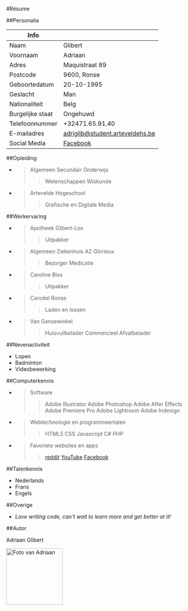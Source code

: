 
#Résume


##Personalia


| Info               |                        |
| ----------------   | ---------------------  |
| Naam               | Glibert                |
| Voornaam           | Adriaan                |
| Adres             | Maquistraat 89           |
| Postcode           | 9600, Ronse             |
| Geboortedatum           | 20-10-1995            |
| Geslacht           | Man            |
| Nationaliteit | Belg    |
| Burgelijke staat | Ongehuwd    |
| Telefoonnummer      | +32471.65.91.40                 |
| E-mailadres      | adriglib@student.arteveldehs.be                 |
| Social Media      | [Facebook](https://www.facebook.com/AdriaanGlibert "Adriaan Glibert's Facebookprofiel")                  |



##Opleiding


- >Algemeen Secundair Onderwijs
    >>Wetenschappen Wiskunde
    
- >Artevelde Hogeschool
    >>Grafische en Digitale Media
    

##Werkervaring
    

- >Apotheek Glibert-Lox
    >>Uitpakker
    
- >Algemeen Ziekenhuis AZ Glorieux
    >>Bezorger Medicatie
    
- >Caroline Biss
    >>Uitpakker
    
- >Carodel Ronse
    >>Laden en lossen
    
- >Van Gansewinkel
    >>Huisvuilbelader
    >>Commercieel Afvalbelader
    


##Nevenactiviteit
 

- Lopen
- Badminton
- Videobewerking


##Computerkennis    

- >Software
    >>Adobe Illustrator
    >>Adobe Photoshop
    >>Adobe After Effects
    >>Adobe Premiere Pro
    >>Adobe Lightroom
    >>Adobe Indesign
        
    
- >Webtechnologie en programmeertalen
    >>HTML5
    >>CSS
    >>Javascript
    >>C#
    >>PHP
    
- >Favoriete websites en apps
    >>[reddit](https://www.reddit.com/ "The frontpage of the internet")
    >>[YouTube](https://www.youtube.com/ "Watch all the tutorials")
    >>[Facebook](https://www.facebook.com/ "Connect with all your friends")
    


##Talenkennis
   

- Nederlands
- Frans
- Engels


##Overige
 

- _Love writing code, can't wait to learn more and get better at it!_



##Autor


Adriaan Glibert

<img alt="Foto van Adriaan" src="https://yt3.ggpht.com/-2O2EOHxrqCQ/AAAAAAAAAAI/AAAAAAAAAAA/xCGeoJOxRA8/s900-c-k-no-mo-rj-c0xffffff/photo.jpg" width="150px" height="150px">








   
   